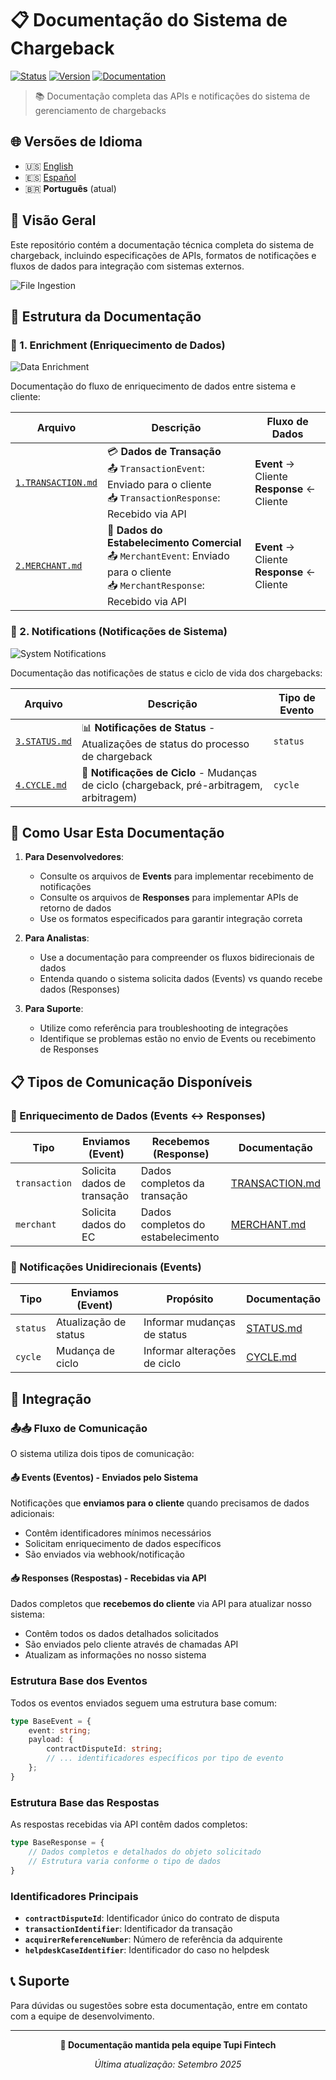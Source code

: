 # 📋 Documentação do Sistema de Chargeback

[![Status](https://img.shields.io/badge/status-active-brightgreen)]()
[![Version](https://img.shields.io/badge/version-1.0.0-blue)]()
[![Documentation](https://img.shields.io/badge/docs-complete-success)]()

> 📚 Documentação completa das APIs e notificações do sistema de gerenciamento de chargebacks

## 🌐 Versões de Idioma

- 🇺🇸 [English](./README.md)
- 🇪🇸 [Español](./README.es.md)
- 🇧🇷 **Português** (atual)

## 🎯 Visão Geral

Este repositório contém a documentação técnica completa do sistema de chargeback, incluindo especificações de APIs, formatos de notificações e fluxos de dados para integração com sistemas externos.

![File Ingestion](./images/file-ingestion.png)

## 📁 Estrutura da Documentação

### 🔄 1. Enrichment (Enriquecimento de Dados)

![Data Enrichment](./images/data-enrichment.png)

Documentação do fluxo de enriquecimento de dados entre sistema e cliente:

| Arquivo | Descrição | Fluxo de Dados |
|---------|-----------|----------------|
| [`1.TRANSACTION.md`](./1.Enrichment/1.TRANSACTION.md) | 💳 **Dados de Transação**<br/>📤 `TransactionEvent`: Enviado para o cliente<br/>📥 `TransactionResponse`: Recebido via API | **Event** → Cliente<br/>**Response** ← Cliente |
| [`2.MERCHANT.md`](./1.Enrichment/2.MERCHANT.md) | 🏪 **Dados do Estabelecimento Comercial**<br/>📤 `MerchantEvent`: Enviado para o cliente<br/>📥 `MerchantResponse`: Recebido via API | **Event** → Cliente<br/>**Response** ← Cliente |

### 📢 2. Notifications (Notificações de Sistema)

![System Notifications](./images/system-notifications.png)

Documentação das notificações de status e ciclo de vida dos chargebacks:

| Arquivo | Descrição | Tipo de Evento |
|---------|-----------|----------------|
| [`3.STATUS.md`](./2.Notifications/3.STATUS.md) | 📊 **Notificações de Status** - Atualizações de status do processo de chargeback | `status` |
| [`4.CYCLE.md`](./2.Notifications/4.CYCLE.md) | 🔄 **Notificações de Ciclo** - Mudanças de ciclo (chargeback, pré-arbitragem, arbitragem) | `cycle` |

## 🚀 Como Usar Esta Documentação

1. **Para Desenvolvedores**: 
   - Consulte os arquivos de **Events** para implementar recebimento de notificações
   - Consulte os arquivos de **Responses** para implementar APIs de retorno de dados
   - Use os formatos especificados para garantir integração correta

2. **Para Analistas**: 
   - Use a documentação para compreender os fluxos bidirecionais de dados
   - Entenda quando o sistema solicita dados (Events) vs quando recebe dados (Responses)

3. **Para Suporte**: 
   - Utilize como referência para troubleshooting de integrações
   - Identifique se problemas estão no envio de Events ou recebimento de Responses

## 📋 Tipos de Comunicação Disponíveis

### 🔄 Enriquecimento de Dados (Events ↔ Responses)

| Tipo | Enviamos (Event) | Recebemos (Response) | Documentação |
|------|------------------|---------------------|--------------|
| `transaction` | Solicita dados de transação | Dados completos da transação | [TRANSACTION.md](./1.Enrichment/1.TRANSACTION.md) |
| `merchant` | Solicita dados do EC | Dados completos do estabelecimento | [MERCHANT.md](./1.Enrichment/2.MERCHANT.md) |

### 📢 Notificações Unidirecionais (Events)

| Tipo | Enviamos (Event) | Propósito | Documentação |
|------|------------------|-----------|--------------|
| `status` | Atualização de status | Informar mudanças de status | [STATUS.md](./2.Notifications/3.STATUS.md) |
| `cycle` | Mudança de ciclo | Informar alterações de ciclo | [CYCLE.md](./2.Notifications/4.CYCLE.md) |

## 🔧 Integração

### 📤📥 Fluxo de Comunicação

O sistema utiliza dois tipos de comunicação:

#### 📤 **Events (Eventos)** - Enviados pelo Sistema
Notificações que **enviamos para o cliente** quando precisamos de dados adicionais:
- Contêm identificadores mínimos necessários
- Solicitam enriquecimento de dados específicos
- São enviados via webhook/notificação

#### 📥 **Responses (Respostas)** - Recebidas via API  
Dados completos que **recebemos do cliente** via API para atualizar nosso sistema:
- Contêm todos os dados detalhados solicitados
- São enviados pelo cliente através de chamadas API
- Atualizam as informações no nosso sistema

### Estrutura Base dos Eventos

Todos os eventos enviados seguem uma estrutura base comum:

```typescript
type BaseEvent = {
    event: string;
    payload: {
        contractDisputeId: string;
        // ... identificadores específicos por tipo de evento
    };
}
```

### Estrutura Base das Respostas

As respostas recebidas via API contêm dados completos:

```typescript
type BaseResponse = {
    // Dados completos e detalhados do objeto solicitado
    // Estrutura varia conforme o tipo de dados
}
```

### Identificadores Principais

- **`contractDisputeId`**: Identificador único do contrato de disputa
- **`transactionIdentifier`**: Identificador da transação
- **`acquirerReferenceNumber`**: Número de referência da adquirente
- **`helpdeskCaseIdentifier`**: Identificador do caso no helpdesk

## 📞 Suporte

Para dúvidas ou sugestões sobre esta documentação, entre em contato com a equipe de desenvolvimento.

---

<div align="center">

**📄 Documentação mantida pela equipe Tupi Fintech**

*Última atualização: Setembro 2025*

</div>
